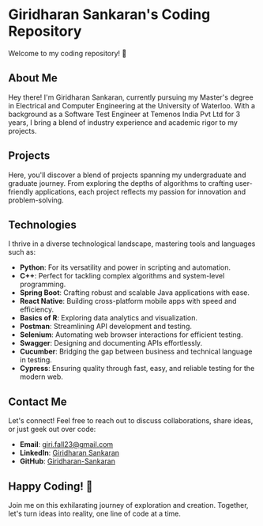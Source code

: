 # Giridharan Sankaran's Coding Repository

Welcome to my coding repository! 🚀

## About Me

Hey there! I'm Giridharan Sankaran, currently pursuing my Master's degree in Electrical and Computer Engineering at the University of Waterloo. With a background as a Software Test Engineer at Temenos India Pvt Ltd for 3 years, I bring a blend of industry experience and academic rigor to my projects.

## Projects

Here, you'll discover a blend of projects spanning my undergraduate and graduate journey. From exploring the depths of algorithms to crafting user-friendly applications, each project reflects my passion for innovation and problem-solving.

## Technologies

I thrive in a diverse technological landscape, mastering tools and languages such as:

- **Python**: For its versatility and power in scripting and automation.
- **C++**: Perfect for tackling complex algorithms and system-level programming.
- **Spring Boot**: Crafting robust and scalable Java applications with ease.
- **React Native**: Building cross-platform mobile apps with speed and efficiency.
- **Basics of R**: Exploring data analytics and visualization.
- **Postman**: Streamlining API development and testing.
- **Selenium**: Automating web browser interactions for efficient testing.
- **Swagger**: Designing and documenting APIs effortlessly.
- **Cucumber**: Bridging the gap between business and technical language in testing.
- **Cypress**: Ensuring quality through fast, easy, and reliable testing for the modern web.

## Contact Me

Let's connect! Feel free to reach out to discuss collaborations, share ideas, or just geek out over code:

- **Email**: giri.fall23@gmail.com
- **LinkedIn**: [Giridharan Sankaran](https://www.linkedin.com/in/giridharan-sankaran-6a8344179)
- **GitHub**: [Giridharan-Sankaran](https://github.com/Giridharan-Sankaran)

## Happy Coding! 🎉

Join me on this exhilarating journey of exploration and creation. Together, let's turn ideas into reality, one line of code at a time.
